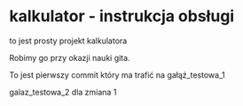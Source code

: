 # kalkulator - instrukcja obsługi

to jest prosty projekt kalkulatora

Robimy go przy okazji nauki gita.

To jest pierwszy commit który ma trafić na gałąź_testowa_1

galaz_testowa_2 dla zmiana 1